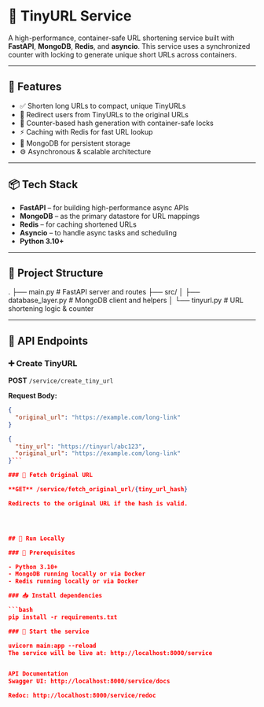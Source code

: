 # 🔗 TinyURL Service

A high-performance, container-safe URL shortening service built with **FastAPI**, **MongoDB**, **Redis**, and **asyncio**. This service uses a synchronized counter with locking to generate unique short URLs across containers.

---

## 🚀 Features

- ✅ Shorten long URLs to compact, unique TinyURLs  
- 🔁 Redirect users from TinyURLs to the original URLs  
- 🔐 Counter-based hash generation with container-safe locks  
- ⚡ Caching with Redis for fast URL lookup  
- 🧱 MongoDB for persistent storage  
- ⚙️ Asynchronous & scalable architecture  

---

## 📦 Tech Stack

- **FastAPI** – for building high-performance async APIs  
- **MongoDB** – as the primary datastore for URL mappings  
- **Redis** – for caching shortened URLs  
- **Asyncio** – to handle async tasks and scheduling  
- **Python 3.10+**

---

## 📂 Project Structure

.
├── main.py                 # FastAPI server and routes
├── src/
│   ├── database_layer.py   # MongoDB client and helpers
│   └── tinyurl.py          # URL shortening logic & counter



---

## 📌 API Endpoints

### ➕ Create TinyURL

**POST** `/service/create_tiny_url`

**Request Body:**

```json
{
  "original_url": "https://example.com/long-link"
}

{
  "tiny_url": "https://tinyurl/abc123",
  "original_url": "https://example.com/long-link"
}```

### 🔗 Fetch Original URL

**GET** /service/fetch_original_url/{tiny_url_hash}

Redirects to the original URL if the hash is valid.




## 🧪 Run Locally

### 🔧 Prerequisites

- Python 3.10+
- MongoDB running locally or via Docker
- Redis running locally or via Docker

### 📥 Install dependencies

```bash
pip install -r requirements.txt

### 🚀 Start the service

uvicorn main:app --reload
The service will be live at: http://localhost:8000/service


API Documentation
Swagger UI: http://localhost:8000/service/docs

Redoc: http://localhost:8000/service/redoc
